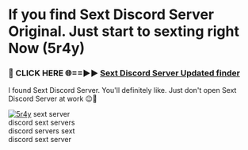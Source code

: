 # If you find Sext Discord Server Original. Just start to sexting right Now (5r4y)

<h3>🔴 CLICK HERE 🌐==►► <a href="https://tinyurl.com/2s32jyrn" rel="nofollow">Sext Discord Server Updated finder</a></h3>

I found Sext Discord Server. You'll definitely like. Just don't open Sext Discord Server at work 😉💬

[![5r4y](https://i.imgur.com/sZc9xG4.jpeg)](https://tinyurl.com/2s32jyrn)
sext server<br>
discord sext servers<br>
discord servers sext<br>
discord sext server